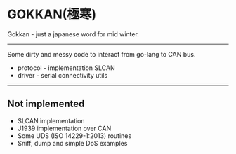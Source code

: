 GOKKAN(極寒)
=======================

Gokkan - just a japanese word for mid winter.

----------

Some dirty and messy code to interact from go-lang to CAN bus.
 - protocol - implementation SLCAN
 - driver - serial connectivity utils
_______________________

Not implemented
---------------
 - SLCAN implementation
 - J1939 implementation over CAN
 - Some UDS (ISO 14229-1:2013) routines
 - Sniff, dump and simple DoS examples
